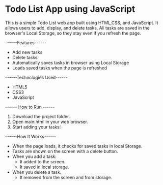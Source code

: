 # Todo List App using JavaScript

This is a simple Todo List web app built using HTML,CSS, and JavaScript. It allows users to add, display, and delete tasks. 
All tasks are saved in the browser's Local Storage, so they stay even if you refresh the page.

------Features------

-  Add new tasks
-  Delete tasks
-  Automatically saves tasks in browser using Local Storage
-  Loads saved tasks when the page is refreshed

------Technologies Used------

- HTML5
- CSS3
- JavaScript

------ How to Run ------       

1. Download the project folder.
2. Open main.html in your web browser.
3. Start adding your tasks!

------How It Works------

- When the page loads, it checks for saved tasks in local Storage.
- Tasks are shown on the screen with a delete button.
- When you add a task:
    - It added to the screen.
    - It saved in local storage.
- When you delete a task.
    - It removed from the screen and from storage.
